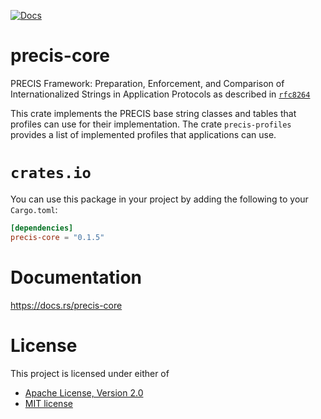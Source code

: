 [![Docs](https://docs.rs/precis-core/badge.svg)](https://docs.rs/precis-core)

# precis-core

PRECIS Framework: Preparation, Enforcement, and Comparison of
Internationalized Strings in Application Protocols as described in
[`rfc8264`](https://datatracker.ietf.org/doc/html/rfc8264)

This crate implements the PRECIS base string classes and tables
that profiles can use for their implementation. The crate `precis-profiles`
provides a list of implemented profiles that applications can use.

# `crates.io`

You can use this package in your project by adding the following
to your `Cargo.toml`:

```toml
[dependencies]
precis-core = "0.1.5"
```

# Documentation
https://docs.rs/precis-core

# License

This project is licensed under either of
* [Apache License, Version 2.0](https://www.apache.org/licenses/LICENSE-2.0)
* [MIT license](https://opensource.org/licenses/MIT)
